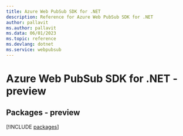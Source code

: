 ```yaml
---
title: Azure Web PubSub SDK for .NET
description: Reference for Azure Web PubSub SDK for .NET
author: pallavit
ms.author: pallavit
ms.data: 06/01/2023
ms.topic: reference
ms.devlang: dotnet
ms.service: webpubsub
---
```

# Azure Web PubSub SDK for .NET - preview
## Packages - preview
[!INCLUDE [packages](web-pubsub-index.md)]